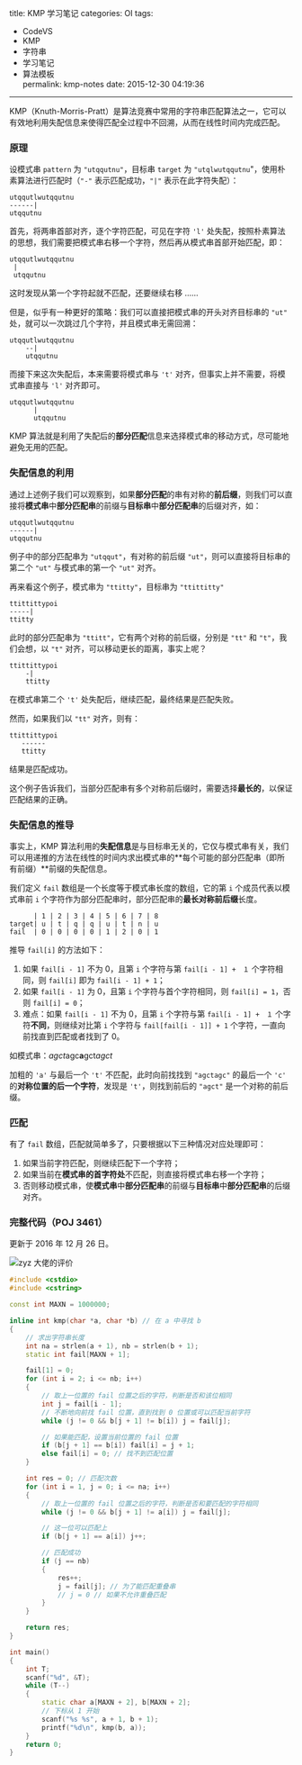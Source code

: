 title: KMP 学习笔记
categories: OI
tags: 
  - CodeVS
  - KMP
  - 字符串
  - 学习笔记
  - 算法模板  
permalink: kmp-notes
date: 2015-12-30 04:19:36
---

KMP（Knuth-Morris-Pratt）是算法竞赛中常用的字符串匹配算法之一，它可以有效地利用失配信息来使得匹配全过程中不回溯，从而在线性时间内完成匹配。

<!-- more -->

### 原理
设模式串 `pattern` 为 `"utqqutnu"`，目标串 `target` 为 `"utqlwutqqutnu`"，使用朴素算法进行匹配时（`"-"` 表示匹配成功，`"|"` 表示在此字符失配）：

```
utqqutlwutqqutnu
------|
utqqutnu
```

首先，将两串首部对齐，逐个字符匹配，可见在字符 `'l'` 处失配，按照朴素算法的思想，我们需要把模式串右移一个字符，然后再从模式串首部开始匹配，即：

```
utqqutlwutqqutnu
 |
 utqqutnu
```

这时发现从第一个字符起就不匹配，还要继续右移 ……

但是，似乎有一种更好的策略：我们可以直接把模式串的开头对齐目标串的 `"ut"` 处，就可以一次跳过几个字符，并且模式串无需回溯：

```
utqqutlwutqqutnu
    --|
    utqqutnu
```

而接下来这次失配后，本来需要将模式串与 `'t'` 对齐，但事实上并不需要，将模式串直接与 `'l'` 对齐即可。

```
utqqutlwutqqutnu
      |
      utqqutnu
```

KMP 算法就是利用了失配后的**部分匹配**信息来选择模式串的移动方式，尽可能地避免无用的匹配。

### 失配信息的利用
通过上述例子我们可以观察到，如果**部分匹配**的串有对称的**前后缀**，则我们可以直接将**模式串**中**部分匹配串**的前缀与**目标串**中**部分匹配串**的后缀对齐，如：

```
utqqutlwutqqutnu
------|
utqqutnu
```

例子中的部分匹配串为 `"utqqut"`，有对称的前后缀 `"ut"`，则可以直接将目标串的第二个 `"ut"` 与模式串的第一个 `"ut"` 对齐。

再来看这个例子，模式串为 `"ttitty"`，目标串为 `"ttittitty"`

```
ttittittypoi
-----|
ttitty
```

此时的部分匹配串为 `"ttitt"`，它有两个对称的前后缀，分别是 `"tt"` 和 `"t"`，我们会想，以 `"t"` 对齐，可以移动更长的距离，事实上呢？

```
ttittittypoi
    -|
    ttitty
```

在模式串第二个 `'t'` 处失配后，继续匹配，最终结果是匹配失败。

然而，如果我们以 `"tt"` 对齐，则有：

```
ttittittypoi
   ------
   ttitty
```

结果是匹配成功。

这个例子告诉我们，当部分匹配串有多个对称前后缀时，需要选择**最长的**，以保证匹配结果的正确。

### 失配信息的推导
事实上，KMP 算法利用的**失配信息**是与目标串无关的，它仅与模式串有关，我们可以用递推的方法在线性的时间内求出模式串的**每个可能的部分匹配串（即所有前缀）**前缀的失配信息。

我们定义 `fail` 数组是一个长度等于模式串长度的数组，它的第 `i` 个成员代表以模式串前 `i` 个字符作为部分匹配串时，部分匹配串的**最长对称前后缀**长度。

```
      | 1 | 2 | 3 | 4 | 5 | 6 | 7 | 8
target| u | t | q | q | u | t | n | u
fail  | 0 | 0 | 0 | 0 | 1 | 2 | 0 | 1
```

推导 `fail[i]` 的方法如下：

1. 如果 `fail[i - 1]` 不为 0，且第 `i` 个字符与第 `fail[i - 1] +　１` 个字符相同，则 `fail[i]` 即为 `fail[i - 1] + 1`；
2. 如果 `fail[i - 1]` 为 0，且第 `i` 个字符与首个字符相同，则 `fail[i] = 1`，否则 `fail[i] = 0`；
3. 难点：如果 `fail[i - 1]` 不为 0，且第 `i` 个字符与第 `fail[i - 1] +　１` 个字符**不同**，则继续对比第 `i` 个字符与 `fail[fail[i - 1]] + 1` 个字符，一直向前找直到匹配或者找到了 0。

如模式串：*agct*agc**a**gct*agct*

加粗的 `'a'` 与最后一个 `'t'` 不匹配，此时向前找找到 `"agctagc"` 的最后一个 `'c'` 的**对称位置的后一个字符**，发现是 `'t'`，则找到前后的 `"agct"` 是一个对称的前后缀。

### 匹配
有了 `fail` 数组，匹配就简单多了，只要根据以下三种情况对应处理即可：

1. 如果当前字符匹配，则继续匹配下一个字符；
2. 如果当前在**模式串的首字符处**不匹配，则直接将模式串右移一个字符；
3. 否则移动模式串，使**模式串**中**部分匹配串**的前缀与**目标串**中**部分匹配串**的后缀对齐。

### 完整代码（POJ 3461）
更新于 2016 年 12 月 26 日。

![zyz 大佬的评价](images/zyz.png)

```cpp
#include <cstdio>
#include <cstring>

const int MAXN = 1000000;

inline int kmp(char *a, char *b) // 在 a 中寻找 b
{
	// 求出字符串长度
	int na = strlen(a + 1), nb = strlen(b + 1);
	static int fail[MAXN + 1];

	fail[1] = 0;
	for (int i = 2; i <= nb; i++)
	{
		// 取上一位置的 fail 位置之后的字符，判断是否和该位相同
		int j = fail[i - 1];
		// 不断地向前找 fail 位置，直到找到 0 位置或可以匹配当前字符
		while (j != 0 && b[j + 1] != b[i]) j = fail[j];

		// 如果能匹配，设置当前位置的 fail 位置
		if (b[j + 1] == b[i]) fail[i] = j + 1;
		else fail[i] = 0; // 找不到匹配位置
	}

	int res = 0; // 匹配次数
	for (int i = 1, j = 0; i <= na; i++)
	{
		// 取上一位置的 fail 位置之后的字符，判断是否和要匹配的字符相同
		while (j != 0 && b[j + 1] != a[i]) j = fail[j];

		// 这一位可以匹配上
		if (b[j + 1] == a[i]) j++;

		// 匹配成功
		if (j == nb)
		{
			res++;
			j = fail[j]; // 为了能匹配重叠串
			// j = 0 // 如果不允许重叠匹配
		}
	}

	return res;
}

int main()
{
	int T;
	scanf("%d", &T);
	while (T--)
	{
		static char a[MAXN + 2], b[MAXN + 2];
		// 下标从 1 开始
		scanf("%s %s", a + 1, b + 1);
		printf("%d\n", kmp(b, a));
	}
	return 0;
}
```

<!--
### 完整代码（CodeVS 1204）
因为 C++ 中数组从 `0` 开始，所以有些地方与上文中的表示不同。

```cpp
#include <climits>
#include <cstring>
#include <iostream>
#include <string>

using std::cin;
using std::cout;
using std::endl;
using std::string;

typedef unsigned int uint;

const uint MAXN = 100;

inline size_t KMP(const string &target, const string &pattern) {
	uint fail[MAXN] = { 0 };

	fail[0] = 0;
	for (uint i = 1; i < pattern.length(); i++) {
		uint k = fail[i - 1];
		char ch = pattern[i];

		while (k && pattern[k] != ch) {
			k = fail[k - 1];
		}

		if (pattern[k] == ch) {
			fail[i] = k + 1;
		} else {
			fail[i] = 0;
		}
	}

	for (uint i = 0; i < pattern.length(); i++) {
		cout << fail[i] << endl;
	}

	uint i = 0, j = 0;
	while (i < target.length() && j < pattern.length()) {
		if (target[i] == pattern[j]) {
			i++, j++;
		} else {
			if (j == 0) {
				i++;
			} else {
				j = fail[j - 1];
			}
		}
	}

	if (j == pattern.length()) {
		return i - j;
	} else {
		return string::npos;
	}
}

int main() {
	string target, pattern;
	cin >> target >> pattern;
	cout << KMP(target, pattern) << endl;
	return 0;
}
```
-->
